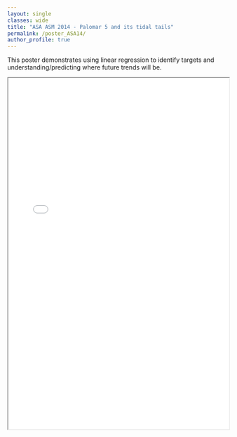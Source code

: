 ```yaml
---
layout: single
classes: wide
title: "ASA ASM 2014 - Palomar 5 and its tidal tails"
permalink: /poster_ASA14/
author_profile: true
---
```


This poster demonstrates using linear regression to identify targets and understanding/predicting where future trends will be.


<iframe src="/assets/Pal_5_poster.pdf" width="100%" height="800px">
    This browser does not support PDFs. Please download the PDF to view it: 
    <a href="/assets/Pal_5_poster.pdf">Download PDF</a>.
</iframe>
